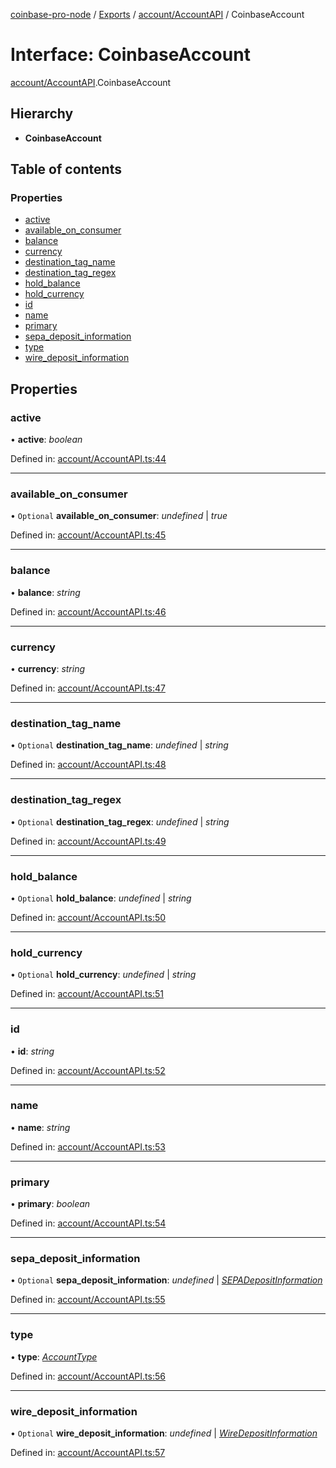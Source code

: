 [coinbase-pro-node](../../README.md) / [Exports](../../modules.md) / [account/AccountAPI](../../modules/account_accountapi.md) / CoinbaseAccount

# Interface: CoinbaseAccount

[account/AccountAPI](../../modules/account_accountapi.md).CoinbaseAccount

## Hierarchy

- **CoinbaseAccount**

## Table of contents

### Properties

- [active](accountapi.coinbaseaccount.md#active)
- [available_on_consumer](accountapi.coinbaseaccount.md#available_on_consumer)
- [balance](accountapi.coinbaseaccount.md#balance)
- [currency](accountapi.coinbaseaccount.md#currency)
- [destination_tag_name](accountapi.coinbaseaccount.md#destination_tag_name)
- [destination_tag_regex](accountapi.coinbaseaccount.md#destination_tag_regex)
- [hold_balance](accountapi.coinbaseaccount.md#hold_balance)
- [hold_currency](accountapi.coinbaseaccount.md#hold_currency)
- [id](accountapi.coinbaseaccount.md#id)
- [name](accountapi.coinbaseaccount.md#name)
- [primary](accountapi.coinbaseaccount.md#primary)
- [sepa_deposit_information](accountapi.coinbaseaccount.md#sepa_deposit_information)
- [type](accountapi.coinbaseaccount.md#type)
- [wire_deposit_information](accountapi.coinbaseaccount.md#wire_deposit_information)

## Properties

### active

• **active**: _boolean_

Defined in: [account/AccountAPI.ts:44](https://github.com/bennycode/coinbase-pro-node/blob/3350621/src/account/AccountAPI.ts#L44)

---

### available_on_consumer

• `Optional` **available_on_consumer**: _undefined_ \| _true_

Defined in: [account/AccountAPI.ts:45](https://github.com/bennycode/coinbase-pro-node/blob/3350621/src/account/AccountAPI.ts#L45)

---

### balance

• **balance**: _string_

Defined in: [account/AccountAPI.ts:46](https://github.com/bennycode/coinbase-pro-node/blob/3350621/src/account/AccountAPI.ts#L46)

---

### currency

• **currency**: _string_

Defined in: [account/AccountAPI.ts:47](https://github.com/bennycode/coinbase-pro-node/blob/3350621/src/account/AccountAPI.ts#L47)

---

### destination_tag_name

• `Optional` **destination_tag_name**: _undefined_ \| _string_

Defined in: [account/AccountAPI.ts:48](https://github.com/bennycode/coinbase-pro-node/blob/3350621/src/account/AccountAPI.ts#L48)

---

### destination_tag_regex

• `Optional` **destination_tag_regex**: _undefined_ \| _string_

Defined in: [account/AccountAPI.ts:49](https://github.com/bennycode/coinbase-pro-node/blob/3350621/src/account/AccountAPI.ts#L49)

---

### hold_balance

• `Optional` **hold_balance**: _undefined_ \| _string_

Defined in: [account/AccountAPI.ts:50](https://github.com/bennycode/coinbase-pro-node/blob/3350621/src/account/AccountAPI.ts#L50)

---

### hold_currency

• `Optional` **hold_currency**: _undefined_ \| _string_

Defined in: [account/AccountAPI.ts:51](https://github.com/bennycode/coinbase-pro-node/blob/3350621/src/account/AccountAPI.ts#L51)

---

### id

• **id**: _string_

Defined in: [account/AccountAPI.ts:52](https://github.com/bennycode/coinbase-pro-node/blob/3350621/src/account/AccountAPI.ts#L52)

---

### name

• **name**: _string_

Defined in: [account/AccountAPI.ts:53](https://github.com/bennycode/coinbase-pro-node/blob/3350621/src/account/AccountAPI.ts#L53)

---

### primary

• **primary**: _boolean_

Defined in: [account/AccountAPI.ts:54](https://github.com/bennycode/coinbase-pro-node/blob/3350621/src/account/AccountAPI.ts#L54)

---

### sepa_deposit_information

• `Optional` **sepa_deposit_information**: _undefined_ \| [_SEPADepositInformation_](accountapi.sepadepositinformation.md)

Defined in: [account/AccountAPI.ts:55](https://github.com/bennycode/coinbase-pro-node/blob/3350621/src/account/AccountAPI.ts#L55)

---

### type

• **type**: [_AccountType_](../../enums/account/accountapi.accounttype.md)

Defined in: [account/AccountAPI.ts:56](https://github.com/bennycode/coinbase-pro-node/blob/3350621/src/account/AccountAPI.ts#L56)

---

### wire_deposit_information

• `Optional` **wire_deposit_information**: _undefined_ \| [_WireDepositInformation_](accountapi.wiredepositinformation.md)

Defined in: [account/AccountAPI.ts:57](https://github.com/bennycode/coinbase-pro-node/blob/3350621/src/account/AccountAPI.ts#L57)
